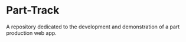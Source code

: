 # Part-Track
A repository dedicated to the development and demonstration of a part production web app. 
